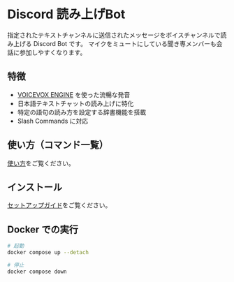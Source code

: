 # Discord 読み上げBot

指定されたテキストチャンネルに送信されたメッセージをボイスチャンネルで読み上げる Discord Bot です。
マイクをミュートにしている聞き専メンバーも会話に参加しやすくなります。

## 特徴

- [VOICEVOX ENGINE](https://github.com/VOICEVOX/voicevox_engine) を使った流暢な発音
- 日本語テキストチャットの読み上げに特化
- 特定の語句の読み方を設定する辞書機能を搭載
- Slash Commands に対応

## 使い方（コマンド一覧）

[使い方](docs/user_guide.md)をご覧ください。

## インストール

[セットアップガイド](docs/setup_guide.md)をご覧ください。

## Docker での実行

```bash
# 起動
docker compose up --detach

# 停止
docker compose down
```
